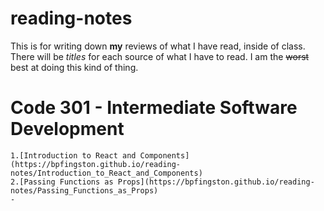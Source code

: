 # reading-notes

This is for writing down **my** reviews of what I have read, inside of class. There will be *titles* for each source of what I have to read. I am the ~~worst~~ best at doing this kind of thing.

# Code 301 - Intermediate Software Development
    
    1.[Introduction to React and Components](https://bpfingston.github.io/reading-notes/Introduction_to_React_and_Components)
    2.[Passing Functions as Props](https://bpfingston.github.io/reading-notes/Passing_Functions_as_Props)
    -
